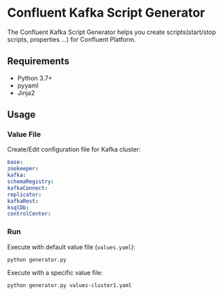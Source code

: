 # Confluent Kafka Script Generator

The Confluent Kafka Script Generator helps you create scripts(start/stop scripts, properties ...) for Confluent Platform.

## Requirements

- Python 3.7+
- pyyaml
- Jinja2

## Usage

### Value File

Create/Edit configuration file for Kafka cluster:

```yaml
base:
zookeeper:
kafka:
schemaRegistry:
kafkaConnect:
replicator:
kafkaRest:
ksqlDb:
controlCenter:
```

### Run

Execute with default value file (`values.yaml`):

```sh
python generator.py
```

Execute with a specific value file:

```sh
python generator.py values-cluster1.yaml
```
